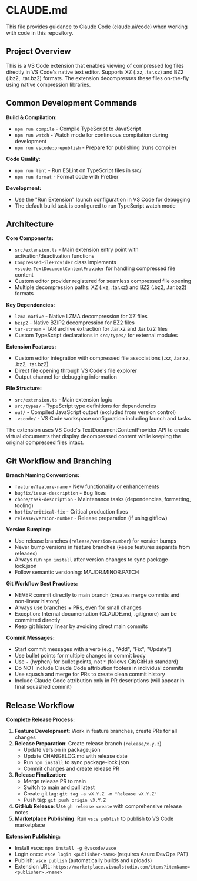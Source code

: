 # CLAUDE.md

This file provides guidance to Claude Code (claude.ai/code) when working with code in this repository.

## Project Overview

This is a VS Code extension that enables viewing of compressed log files directly in VS Code's native text editor. Supports XZ (.xz, .tar.xz) and BZ2 (.bz2, .tar.bz2) formats. The extension decompresses these files on-the-fly using native compression libraries.

## Common Development Commands

**Build & Compilation:**

- `npm run compile` - Compile TypeScript to JavaScript
- `npm run watch` - Watch mode for continuous compilation during development
- `npm run vscode:prepublish` - Prepare for publishing (runs compile)

**Code Quality:**

- `npm run lint` - Run ESLint on TypeScript files in src/
- `npm run format` - Format code with Prettier

**Development:**

- Use the "Run Extension" launch configuration in VS Code for debugging
- The default build task is configured to run TypeScript watch mode

## Architecture

**Core Components:**

- `src/extension.ts` - Main extension entry point with activation/deactivation functions
- `CompressedFileProvider` class implements `vscode.TextDocumentContentProvider` for handling compressed file content
- Custom editor provider registered for seamless compressed file opening
- Multiple decompression paths: XZ (.xz, .tar.xz) and BZ2 (.bz2, .tar.bz2) formats

**Key Dependencies:**

- `lzma-native` - Native LZMA decompression for XZ files
- `bzip2` - Native BZIP2 decompression for BZ2 files
- `tar-stream` - TAR archive extraction for .tar.xz and .tar.bz2 files
- Custom TypeScript declarations in `src/types/` for external modules

**Extension Features:**

- Custom editor integration with compressed file associations (.xz, .tar.xz, .bz2, .tar.bz2)
- Direct file opening through VS Code's file explorer
- Output channel for debugging information

**File Structure:**

- `src/extension.ts` - Main extension logic
- `src/types/` - TypeScript type definitions for dependencies
- `out/` - Compiled JavaScript output (excluded from version control)
- `.vscode/` - VS Code workspace configuration including launch and tasks

The extension uses VS Code's TextDocumentContentProvider API to create virtual documents that display decompressed content while keeping the original compressed files intact.

## Git Workflow and Branching

**Branch Naming Conventions:**

- `feature/feature-name` - New functionality or enhancements
- `bugfix/issue-description` - Bug fixes
- `chore/task-description` - Maintenance tasks (dependencies, formatting, tooling)
- `hotfix/critical-fix` - Critical production fixes
- `release/version-number` - Release preparation (if using gitflow)

**Version Bumping:**

- Use release branches (`release/version-number`) for version bumps
- Never bump versions in feature branches (keeps features separate from releases)
- Always run `npm install` after version changes to sync package-lock.json
- Follow semantic versioning: MAJOR.MINOR.PATCH

**Git Workflow Best Practices:**

- NEVER commit directly to main branch (creates merge commits and non-linear history)
- Always use branches + PRs, even for small changes
- Exception: Internal documentation (CLAUDE.md, .gitignore) can be committed directly
- Keep git history linear by avoiding direct main commits

**Commit Messages:**

- Start commit messages with a verb (e.g., "Add", "Fix", "Update")
- Use bullet points for multiple changes in commit body
- Use `-` (hyphen) for bullet points, not `*` (follows Git/GitHub standard)
- Do NOT include Claude Code attribution footers in individual commits
- Use squash and merge for PRs to create clean commit history
- Include Claude Code attribution only in PR descriptions (will appear in final squashed commit)

## Release Workflow

**Complete Release Process:**

1. **Feature Development**: Work in feature branches, create PRs for all changes
2. **Release Preparation**: Create release branch (`release/x.y.z`)
   - Update version in package.json
   - Update CHANGELOG.md with release date
   - Run `npm install` to sync package-lock.json
   - Commit changes and create release PR
3. **Release Finalization**: 
   - Merge release PR to main
   - Switch to main and pull latest
   - Create git tag: `git tag -a vX.Y.Z -m "Release vX.Y.Z"`
   - Push tag: `git push origin vX.Y.Z`
4. **GitHub Release**: Use `gh release create` with comprehensive release notes
5. **Marketplace Publishing**: Run `vsce publish` to publish to VS Code marketplace

**Extension Publishing:**

- Install vsce: `npm install -g @vscode/vsce`
- Login once: `vsce login <publisher-name>` (requires Azure DevOps PAT)
- Publish: `vsce publish` (automatically builds and uploads)
- Extension URL: `https://marketplace.visualstudio.com/items?itemName=<publisher>.<name>`
